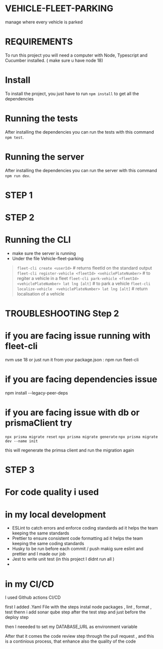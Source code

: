 

#    VEHICLE-FLEET-PARKING          


manage where every vehicle is parked


#     REQUIREMENTS                  


To run this project you will need a computer with Node, Typescript and Cucumber installed.
( make sure u have node 18)

# Install

To install the project, you just have to run `npm install` to get all the dependencies

# Running the tests

After installing the dependencies you can run the tests with this command `npm test`.

# Running the server

After installing the dependencies you can run the server with this command `npm run dev`.



#      STEP 1   




#      STEP 2     


# Running the CLI

- make sure the server is running
- Under the file Vehicle-fleet-parking

> `fleet-cli create <userId>` # returns fleetId on the standard output
> `fleet-cli register-vehicle <fleetId> <vehiclePlateNumber>` # to regiter a vehicle in a fleet
> `fleet-cli park-vehicle <fleetId> <vehiclePlateNumber> lat lng [alt]` # to park a vehicle
> `fleet-cli localize-vehicle  <vehiclePlateNumber> lat lng [alt]` # return localisation of a vehicle

# TROUBLESHOOTING Step 2

# if you are facing issue running with fleet-cli

nvm use 18
or
just run it from your package.json : npm run fleet-cli <arguments>

# if you are facing dependencies issue

npm install --legacy-peer-deps

# if you are facing issue with db or prismaClient try

`npx prisma migrate reset`
`npx prisma migrate generate`
`npx prisma migrate dev --name init`

this will regenerate the primsa client and run the migration again


#      STEP 3     


# For code quality i used

# in my local development 

- ESLint to catch errors and enforce coding standards ad it helps the team keeping the same standards 
- Prettier to ensure consistent code formatting  ad it helps the team keeping the same coding standards  
- Husky to be run before each commit / push makig sure eslint and prettier and I made our job 
- Jest to write unit test (in this project I didnt run all )
- 

# in my CI/CD

I used Github actions CI/CD 

 first I added .Yaml File  with the steps instal node packages , lint , format , test 
 thenn i add sonar qube step after the test step and just before the deploy step

 then I neeeded to set my DATABASE_URL as environment variable 

After that it comes the code review step through the pull request , and this is a continious process, that enhance also the quality of the code 



